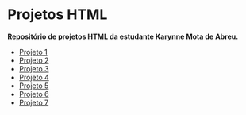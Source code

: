 # Projetos HTML

**Repositório de projetos HTML da estudante Karynne Mota de Abreu.**

- [Projeto 1](https://karyn-mota.github.io/webi_pj1/)
- [Projeto 2](https://karyn-mota.github.io/webi_pj2/)
- [Projeto 3](https://karyn-mota.github.io/webi_pj3/)
- [Projeto 4](https://karyn-mota.github.io/webi_pj4/)
- [Projeto 5](https://karyn-mota.github.io/webi_pj5/)
- [Projeto 6](https://karyn-mota.github.io/webi_pj6/)
- [Projeto 7]()

